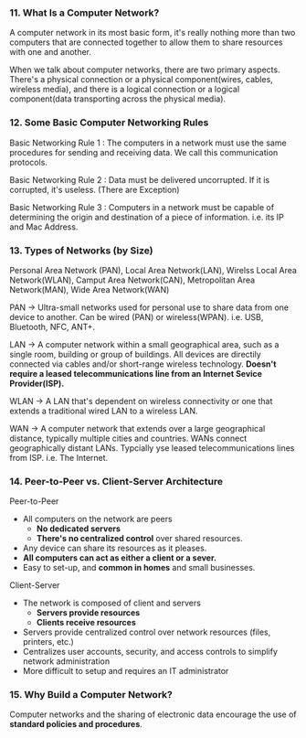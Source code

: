### 11. What Is a Computer Network?

A computer network in its most basic form, it's really nothing more than two computers that are connected together to allow them to share resources with one and another.

When we talk about computer networks, there are two primary aspects. There's a physical connection or a physical component(wires, cables, wireless media), and there is a logical connection or a logical component(data transporting across the physical media).


### 12. Some Basic Computer Networking Rules

Basic Networking Rule 1 : The computers in a network must use the same procedures for sending and receiving data. We call this communication protocols.

Basic Networking Rule 2 : Data must be delivered uncorrupted. If it is corrupted, it's useless. (There are Exception)

Basic Networking Rule 3 : Computers in a network must be capable of determining the origin and destination of a piece of information. i.e. its IP and Mac Address.

### 13. Types of Networks (by Size)

Personal Area Network (PAN), Local Area Network(LAN), Wirelss Local Area Network(WLAN), Camput Area Network(CAN), Metropolitan Area Network(MAN), Wide Area Network(WAN)

PAN -> Ultra-small networks used for personal use to share data from one device to another. Can be wired (PAN) or wireless(WPAN). i.e. USB, Bluetooth, NFC, ANT+.

LAN -> A computer network within a small geographical area, such as a single room, building or group of buildings. All devices are directily connected via cables and/or short-range wireless technology. **Doesn't require a leased telecommunications line from an Internet Sevice Provider(ISP).**

WLAN -> A LAN that's dependent on wireless connectivity or one that extends a traditional wired LAN to a wireless LAN.  

WAN -> A computer network that extends over a large geographical distance, typically multiple cities and countries. WANs connect geographically distant LANs. Typcially yse leased telecommunications lines from ISP. i.e. The Internet.

### 14. Peer-to-Peer vs. Client-Server Architecture

Peer-to-Peer

- All computers on the network are peers
  - **No dedicated servers**
  - **There's no centralized control** over shared resources.
- Any device can share its resources as it pleases.
- **All computers can act as either a client or a sever.**
- Easy to set-up, and **common in homes** and small businesses. 

Client-Server

- The network is composed of client and servers
  - **Servers provide resources**
  - **Clients receive resources**
- Servers provide centralized control over network resources (files, printers, etc.)
- Centralizes user accounts, security, and access controls to simplify network administration
- More difficult to setup and requires an IT administrator

### 15. Why Build a Computer Network?

Computer networks and the sharing of electronic data encourage the use of **standard policies and procedures**.



